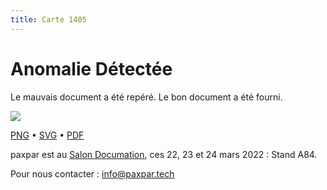 ```yaml
---
title: Carte 1405
---
```


# Anomalie Détectée

Le mauvais document a été repéré. Le bon document a été fourni.


![](https://media.paxpar.tech/ludi/card_1405_recto.png)

[PNG](https://media.paxpar.tech/ludi/card_1405_recto.png) • [SVG](https://media.paxpar.tech/ludi/card_1405_recto.svg) • [PDF](https://media.paxpar.tech/ludi/card_1405_recto.pdf)

paxpar est au [Salon Documation](https://www.documation.fr/info_societe/527/paxpartech.html), ces 22, 23 et 24 mars 2022 : Stand A84.

Pour nous contacter : info@paxpar.tech


